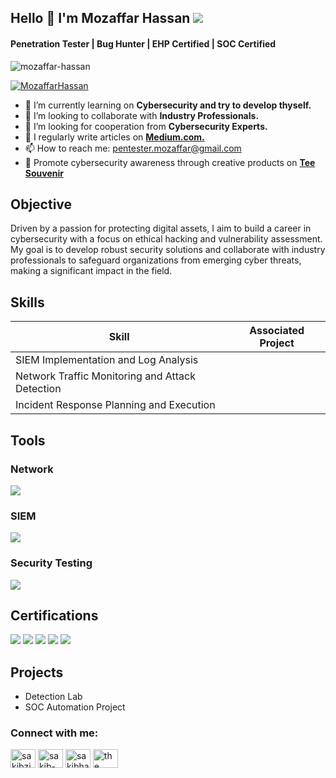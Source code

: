 ## Hello 👋 I'm Mozaffar Hassan   <a href="https://linkedin.com/in/mozaffar-hassan"><img src="https://img.shields.io/badge/-LinkedIn-0072b1?&style=for-the-badge&logo=linkedin&logoColor=white" /></a>

<h4 align="left">Penetration Tester | Bug Hunter | EHP Certified | SOC Certified</h4>

<p align="left"> <img src="https://komarev.com/ghpvc/?username=mozaffar-hassan&label=Profile%20views&color=0e75b6&style=flat" alt="mozaffar-hassan" /> </p>
<p align="left"> <a href="https://github.com/ryo-ma/github-profile-trophy"><img src="https://github-profile-trophy.vercel.app/?username=MozaffarHassan" alt="MozaffarHassan" /></a> </p>

- 🌱 I’m currently learning on **Cybersecurity and try to develop thyself.**
- 👯 I’m looking to collaborate with **Industry Professionals.**
- 🤔 I’m looking for cooperation from **Cybersecurity Experts.**
- 📝 I regularly write articles on **<a href="https://medium.com/@pentester.mozaffarhassan">Medium.com.</a>** 
- 📫 How to reach me: pentester.mozaffar@gmail.com
- 👕 Promote cybersecurity awareness through creative products on **<a href="https://teesouvenir.com/cyber-monday">Tee Souvenir</a>** 

## Objective

Driven by a passion for protecting digital assets, I aim to build a career in cybersecurity with a focus on ethical hacking and vulnerability assessment. My goal is to develop robust security solutions and collaborate with industry professionals to safeguard organizations from emerging cyber threats, making a significant impact in the field.

## Skills

| Skill                                         | Associated Project         |
|-----------------------------------------------|----------------------------|
| SIEM Implementation and Log Analysis          | 
| Network Traffic Monitoring and Attack Detection | 
| Incident Response Planning and Execution      | 

## Tools

### Network

<div>
    <img src="https://img.shields.io/badge/-Wireshark-1679A7?&style=for-the-badge&logo=Wireshark&logoColor=white" />
</div>

### SIEM

<div>
    <img src="https://img.shields.io/badge/-Splunk-red?&style=for-the-badge&logo=Splunk&logoColor=black" />
   </div>

### Security Testing

<div>
    <img src="https://img.shields.io/badge/-Burp Suite-red?&style=for-the-badge&logo=Burp Suite&logoColor=black" />
   </div>

## Certifications

<div>
<img src="https://img.shields.io/badge/-SOC-FF0000?&style=for-the-badge&logo=Bytecapsule&logoColor=green" />
<img src="https://img.shields.io/badge/-Network%2B-007ACC?&style=for-the-badge&logo=CompTIA&logoColor=white" />
<img src="https://img.shields.io/badge/-A%2B-4D4D4D?&style=for-the-badge&logo=CompTIA&logoColor=white" />
<img src="https://img.shields.io/badge/-CDSA-006400?&style=for-the-badge&logoColor=white" />
<img src="https://img.shields.io/badge/-CCD-000080?&style=for-the-badge&logoColor=white" />
</div>

## Projects

- Detection Lab
- SOC Automation Project

<h3 align="left">Connect with me:</h3>
<p align="left">
<a href="https://twitter.com/sakibzisan" target="blank"><img align="center" src="https://raw.githubusercontent.com/rahuldkjain/github-profile-readme-generator/master/src/images/icons/Social/twitter.svg" alt="sakibzisan" height="30" width="40" /></a>
<a href="https://linkedin.com/in/sakib-haque-zisan-818a96194" target="blank"><img align="center" src="https://raw.githubusercontent.com/rahuldkjain/github-profile-readme-generator/master/src/images/icons/Social/linked-in-alt.svg" alt="sakib-haque-zisan-818a96194" height="30" width="40" /></a>
<a href="https://fb.com/sakibhaquezisan.1" target="blank"><img align="center" src="https://raw.githubusercontent.com/rahuldkjain/github-profile-readme-generator/master/src/images/icons/Social/facebook.svg" alt="sakibhaquezisan.1" height="30" width="40" /></a>
<a href="https://www.youtube.com/c/the tech-cher bd" target="blank"><img align="center" src="https://raw.githubusercontent.com/rahuldkjain/github-profile-readme-generator/master/src/images/icons/Social/youtube.svg" alt="the tech-cher bd" height="30" width="40" /></a>
</p>

